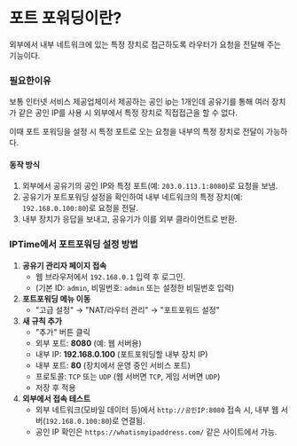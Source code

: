 # 포트 포워딩이란?

외부에서 내부 네트워크에 있는 특정 장치로 접근하도록 라우터가 요청을 전달해 주는 기능이다.

### 필요한이유

보통 인터넷 서비스 제공업체이서 제공하는 공인 ip는 1개인데 공유기를 통해 여러 장치가 같은 공인 IP를 사용 시 외부에서 특정 장치로 직접접근을 할 수 없다.

이때 포트 포워딩을 설정 시 특정 포트로 오는 요청을 내부의 특정 장치로 전달이 가능하다.

#### **동작 방식**

1. 외부에서 공유기의 공인 IP와 특정 포트(예: `203.0.113.1:8080`)로 요청을 보냄.
2. 공유기가 포트포워딩 설정을 확인하여 내부 네트워크의 특정 장치(예: `192.168.0.100:80`)로 요청을 전달.
3. 내부 장치가 응답을 보내고, 공유기가 이를 외부 클라이언트로 반환.

### **IPTime에서 포트포워딩 설정 방법**

1. **공유기 관리자 페이지 접속**
   * 웹 브라우저에서 `192.168.0.1` 입력 후 로그인.
   * (기본 ID: `admin`, 비밀번호: `admin` 또는 설정한 비밀번호 입력)
2. **포트포워딩 메뉴 이동**
   * "고급 설정" → "NAT/라우터 관리" → "포트포워드 설정"
3. **새 규칙 추가**
   * "추가" 버튼 클릭
   * 외부 포트: **8080** (예: 웹 서버용)
   * 내부 IP: **192.168.0.100** (포트포워딩할 내부 장치 IP)
   * 내부 포트: **80** (장치에서 운영 중인 서비스 포트)
   * 프로토콜: `TCP` 또는 `UDP` (웹 서버면 `TCP`, 게임 서버면 `UDP`)
   * 저장 후 적용
4. **외부에서 접속 테스트**
   * 외부 네트워크(모바일 데이터 등)에서 `http://공인IP:8080` 접속 시, 내부 웹 서버(`192.168.0.100:80`)로 연결됨.
   * 공인 IP 확인은 `https://whatismyipaddress.com/` 같은 사이트에서 가능.
